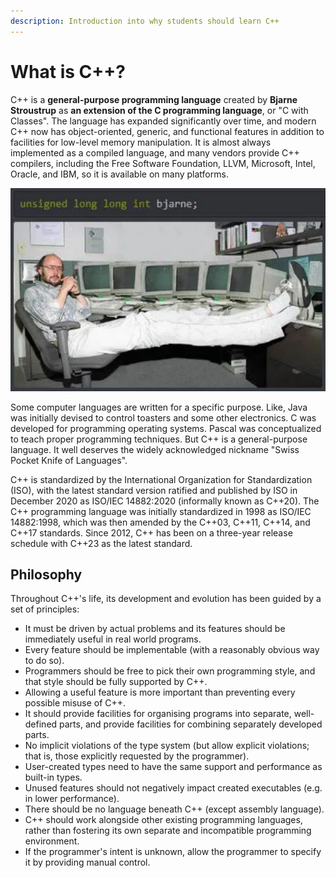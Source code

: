 ```yaml
---
description: Introduction into why students should learn C++
---
```


# What is C++?

C++ is a **general-purpose programming language** created by **Bjarne Stroustrup** as **an extension of the C programming language**, or "C with Classes". The language has expanded significantly over time, and modern C++ now has object-oriented, generic, and functional features in addition to facilities for low-level memory manipulation. It is almost always implemented as a compiled language, and many vendors provide C++ compilers, including the Free Software Foundation, LLVM, Microsoft, Intel, Oracle, and IBM, so it is available on many platforms.

![Bjarne Stroustrup](./img/bjarne-stroustrup.png)

Some computer languages are written for a specific purpose. Like, Java was initially devised to control toasters and some other electronics. C was developed for programming operating systems. Pascal was conceptualized to teach proper programming techniques. But C++ is a general-purpose language. It well deserves the widely acknowledged nickname "Swiss Pocket Knife of Languages".

C++ is standardized by the International Organization for Standardization (ISO), with the latest standard version ratified and published by ISO in December 2020 as ISO/IEC 14882:2020 (informally known as C++20). The C++ programming language was initially standardized in 1998 as ISO/IEC 14882:1998, which was then amended by the C++03, C++11, C++14, and C++17 standards. Since 2012, C++ has been on a three-year release schedule with C++23 as the latest standard.

## Philosophy

Throughout C++'s life, its development and evolution has been guided by a set of principles:

* It must be driven by actual problems and its features should be immediately useful in real world programs.
* Every feature should be implementable (with a reasonably obvious way to do so).
* Programmers should be free to pick their own programming style, and that style should be fully supported by C++.
* Allowing a useful feature is more important than preventing every possible misuse of C++.
* It should provide facilities for organising programs into separate, well-defined parts, and provide facilities for combining separately developed parts.
* No implicit violations of the type system (but allow explicit violations; that is, those explicitly requested by the programmer).
* User-created types need to have the same support and performance as built-in types.
* Unused features should not negatively impact created executables (e.g. in lower performance).
* There should be no language beneath C++ (except assembly language).
* C++ should work alongside other existing programming languages, rather than fostering its own separate and incompatible programming environment.
* If the programmer's intent is unknown, allow the programmer to specify it by providing manual control.

<!-- ## Programming Styles -->

<!-- A major reason behind the success of C++ is that it supports various programming styles. It is a multiparadigm programming language that not only supports OOP paradigm but also many other paradigms. -->

<!-- TODO - Expand this with some examples -->
<!-- https://en.wikipedia.org/wiki/Comparison_of_programming_languages -->
